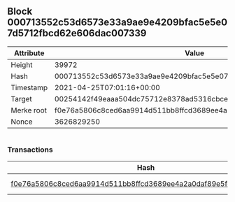 ## Block 000713552c53d6573e33a9ae9e4209bfac5e5e07d5712fbcd62e606dac007339

Attribute | Value
--- | ---
Height | 39972
Hash | 000713552c53d6573e33a9ae9e4209bfac5e5e07d5712fbcd62e606dac007339
Timestamp | 2021-04-25T07:01:16+00:00
Target | 00254142f49eaaa504dc75712e8378ad5316cbcead634704b3734b6271167cc4
Merke root | f0e76a5806c8ced6aa9914d511bb8ffcd3689ee4a2a0daf89e5fd01198342e76
Nonce | 3626829250

```

```

### Transactions

Hash | Amount
--- | ---
[f0e76a5806c8ced6aa9914d511bb8ffcd3689ee4a2a0daf89e5fd01198342e76](f0e76a5806c8ced6aa9914d511bb8ffcd3689ee4a2a0daf89e5fd01198342e76.md) | 10.00000000 SKEPTI 
